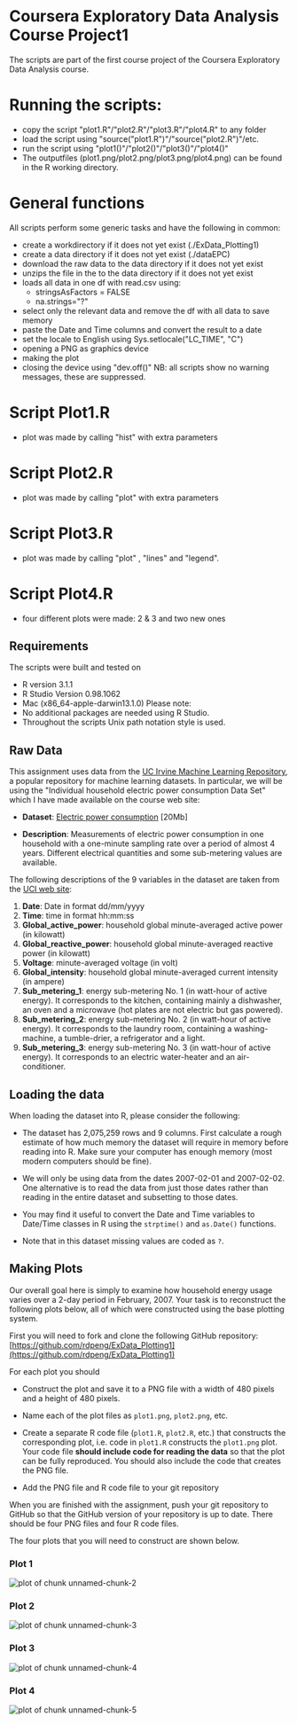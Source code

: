 Coursera Exploratory Data Analysis Course Project1
==================================================	

The scripts are part of the first course project of the Coursera Exploratory Data Analysis course.

# Running the scripts:
- copy the script "plot1.R"/"plot2.R"/"plot3.R"/"plot4.R" to any folder 
- load the script using "source("plot1.R")"/"source("plot2.R")"/etc.
- run the script using "plot1()"/"plot2()"/"plot3()"/"plot4()"
- The outputfiles (plot1.png/plot2.png/plot3.png/plot4.png) can be found in the R working directory.

# General functions
All scripts perform some generic tasks and have the following in common:
- create a workdirectory if it does not yet exist (./ExData_Plotting1) 
- create a data directory if it does not yet exist (./dataEPC)
- download the raw data to the data directory if it does not yet exist
- unzips the file in the to the data directory if it does not yet exist
- loads all data in one df with read.csv using:
	- stringsAsFactors = FALSE
	- na.strings="?"
- select only the relevant data and remove the df with all data to save memory
- paste the Date and Time columns and convert the result to a date
- set the locale to English using Sys.setlocale("LC_TIME", "C")
- opening a PNG as graphics device
- making the plot
- closing the device using "dev.off()"
NB: all scripts show no warning messages, these are suppressed.

# Script Plot1.R
- plot was made by calling "hist" with extra parameters

# Script Plot2.R
- plot was made by calling "plot" with extra parameters

# Script Plot3.R
- plot was made by calling "plot" , "lines" and "legend".

# Script Plot4.R
- four different plots were made: 2 & 3 and two new ones


## Requirements 
The scripts were built and tested on 
- R version 3.1.1 
- R Studio Version 0.98.1062   
- Mac (x86_64-apple-darwin13.1.0)
Please note:
- No additional packages are needed using R Studio.
- Throughout the scripts Unix path notation style is used. 

## Raw Data

This assignment uses data from
the <a href="http://archive.ics.uci.edu/ml/">UC Irvine Machine
Learning Repository</a>, a popular repository for machine learning
datasets. In particular, we will be using the "Individual household
electric power consumption Data Set" which I have made available on
the course web site:


* <b>Dataset</b>: <a href="https://d396qusza40orc.cloudfront.net/exdata%2Fdata%2Fhousehold_power_consumption.zip">Electric power consumption</a> [20Mb]

* <b>Description</b>: Measurements of electric power consumption in
one household with a one-minute sampling rate over a period of almost
4 years. Different electrical quantities and some sub-metering values
are available.


The following descriptions of the 9 variables in the dataset are taken
from
the <a href="https://archive.ics.uci.edu/ml/datasets/Individual+household+electric+power+consumption">UCI
web site</a>:

<ol>
<li><b>Date</b>: Date in format dd/mm/yyyy </li>
<li><b>Time</b>: time in format hh:mm:ss </li>
<li><b>Global_active_power</b>: household global minute-averaged active power (in kilowatt) </li>
<li><b>Global_reactive_power</b>: household global minute-averaged reactive power (in kilowatt) </li>
<li><b>Voltage</b>: minute-averaged voltage (in volt) </li>
<li><b>Global_intensity</b>: household global minute-averaged current intensity (in ampere) </li>
<li><b>Sub_metering_1</b>: energy sub-metering No. 1 (in watt-hour of active energy). It corresponds to the kitchen, containing mainly a dishwasher, an oven and a microwave (hot plates are not electric but gas powered). </li>
<li><b>Sub_metering_2</b>: energy sub-metering No. 2 (in watt-hour of active energy). It corresponds to the laundry room, containing a washing-machine, a tumble-drier, a refrigerator and a light. </li>
<li><b>Sub_metering_3</b>: energy sub-metering No. 3 (in watt-hour of active energy). It corresponds to an electric water-heater and an air-conditioner.</li>
</ol>



## Loading the data


When loading the dataset into R, please consider the following:

* The dataset has 2,075,259 rows and 9 columns. First
calculate a rough estimate of how much memory the dataset will require
in memory before reading into R. Make sure your computer has enough
memory (most modern computers should be fine).

* We will only be using data from the dates 2007-02-01 and
2007-02-02. One alternative is to read the data from just those dates
rather than reading in the entire dataset and subsetting to those
dates.

* You may find it useful to convert the Date and Time variables to
Date/Time classes in R using the `strptime()` and `as.Date()`
functions.

* Note that in this dataset missing values are coded as `?`.


## Making Plots

Our overall goal here is simply to examine how household energy usage
varies over a 2-day period in February, 2007. Your task is to
reconstruct the following plots below, all of which were constructed
using the base plotting system.

First you will need to fork and clone the following GitHub repository:
[https://github.com/rdpeng/ExData_Plotting1](https://github.com/rdpeng/ExData_Plotting1)


For each plot you should

* Construct the plot and save it to a PNG file with a width of 480
pixels and a height of 480 pixels.

* Name each of the plot files as `plot1.png`, `plot2.png`, etc.

* Create a separate R code file (`plot1.R`, `plot2.R`, etc.) that
constructs the corresponding plot, i.e. code in `plot1.R` constructs
the `plot1.png` plot. Your code file **should include code for reading
the data** so that the plot can be fully reproduced. You should also
include the code that creates the PNG file.

* Add the PNG file and R code file to your git repository

When you are finished with the assignment, push your git repository to
GitHub so that the GitHub version of your repository is up to
date. There should be four PNG files and four R code files.


The four plots that you will need to construct are shown below. 


### Plot 1


![plot of chunk unnamed-chunk-2](figure/unnamed-chunk-2.png) 


### Plot 2

![plot of chunk unnamed-chunk-3](figure/unnamed-chunk-3.png) 


### Plot 3

![plot of chunk unnamed-chunk-4](figure/unnamed-chunk-4.png) 


### Plot 4

![plot of chunk unnamed-chunk-5](figure/unnamed-chunk-5.png) 

